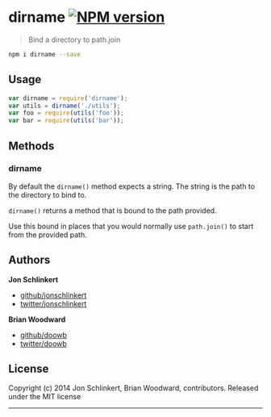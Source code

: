 # dirname [![NPM version](https://badge.fury.io/js/dirname.png)](http://badge.fury.io/js/dirname)

> Bind a directory to path.join

```bash
npm i dirname --save
```
## Usage

```js
var dirname = require('dirname');
var utils = dirname('./utils');
var foo = require(utils('foo'));
var bar = require(utils('bar'));
```

## Methods

### dirname

By default the `dirname()` method expects a string. The string is the path to the directory to bind to.

`dirname()` returns a method that is bound to the path provided.

Use this bound in places that you would normally use `path.join()` to start from the provided path.

## Authors

**Jon Schlinkert**

+ [github/jonschlinkert](https://github.com/jonschlinkert)
+ [twitter/jonschlinkert](http://twitter.com/jonschlinkert)

**Brian Woodward**

+ [github/doowb](https://github.com/doowb)
+ [twitter/doowb](http://twitter.com/jonschlinkert)


## License
Copyright (c) 2014 Jon Schlinkert, Brian Woodward, contributors.
Released under the MIT license

***

[package.json]: https://npmjs.org/doc/json.html
